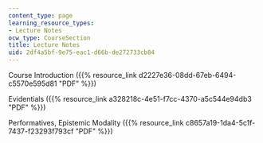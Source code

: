 ```yaml
---
content_type: page
learning_resource_types:
- Lecture Notes
ocw_type: CourseSection
title: Lecture Notes
uid: 2df4a5bf-9e75-eac1-d66b-de272733cb84
---
```


Course Introduction ({{% resource_link d2227e36-08dd-67eb-6494-c5570e595d81 "PDF" %}})

Evidentials ({{% resource_link a328218c-4e51-f7cc-4370-a5c544e94db3 "PDF" %}})

Performatives, Epistemic Modality ({{% resource_link c8657a19-1da4-5c1f-7437-f23293f793cf "PDF" %}})